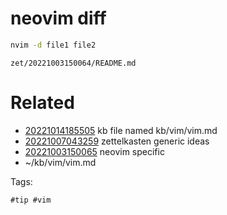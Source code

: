 # neovim diff

```bash
nvim -d file1 file2
```

` zet/20221003150064/README.md `

# Related

- [20221014185505](/zet/20221014185505/README.md) kb file named kb/vim/vim.md
- [20221007043259](/zet/20221007043259/README.md) zettelkasten generic ideas
- [20221003150065](/zet/20221003150065/README.md) neovim specific
- ~/kb/vim/vim.md

Tags:

    #tip #vim
